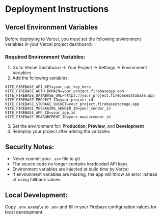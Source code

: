 # Deployment Instructions

## Vercel Environment Variables

Before deploying to Vercel, you must set the following environment variables in your Vercel project dashboard:

### Required Environment Variables:

1. Go to Vercel Dashboard → Your Project → Settings → Environment Variables
2. Add the following variables:

```
VITE_FIREBASE_API_KEY=your_api_key_here
VITE_FIREBASE_AUTH_DOMAIN=your_project.firebaseapp.com
VITE_FIREBASE_DATABASE_URL=https://your_project.firebasedatabase.app
VITE_FIREBASE_PROJECT_ID=your_project_id
VITE_FIREBASE_STORAGE_BUCKET=your_project.firebasestorage.app
VITE_FIREBASE_MESSAGING_SENDER_ID=your_sender_id
VITE_FIREBASE_APP_ID=your_app_id
VITE_FIREBASE_MEASUREMENT_ID=your_measurement_id
```

3. Set the environment for: **Production**, **Preview**, and **Development**
4. Redeploy your project after adding the variables

## Security Notes:

- Never commit your `.env` file to git
- The source code no longer contains hardcoded API keys
- Environment variables are injected at build time by Vercel
- If environment variables are missing, the app will throw an error instead of using fallback values

## Local Development:

Copy `.env.example` to `.env` and fill in your Firebase configuration values for local development.
